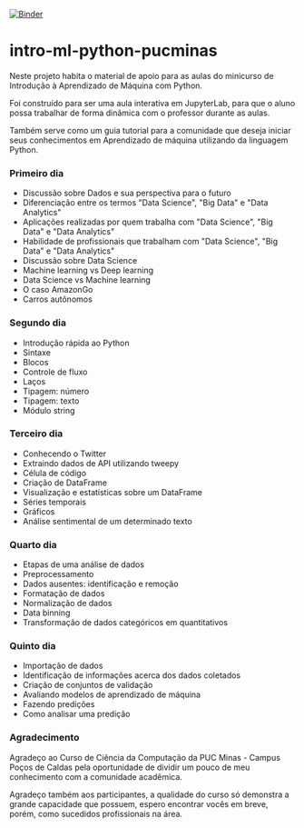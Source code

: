 [![Binder](https://mybinder.org/badge.svg)](https://mybinder.org/v2/gh/luizsfer/intro-ml-python-pucminas/master)


# intro-ml-python-pucminas

Neste projeto habita o material de apoio para as aulas do minicurso de Introdução à Aprendizado de Máquina com Python.

Foi construído para ser uma aula interativa em JupyterLab, para que o aluno possa trabalhar de forma dinâmica com o professor durante as aulas.

Também serve como um guia tutorial para a comunidade que deseja iniciar seus conhecimentos em Aprendizado de máquina utilizando da linguagem Python.

### Primeiro dia
- Discussão sobre Dados e sua perspectiva para o futuro
- Diferenciação entre os termos "Data Science", "Big Data" e "Data Analytics"
- Aplicações realizadas por quem trabalha com "Data Science", "Big Data" e "Data Analytics"
- Habilidade de profissionais que trabalham com "Data Science", "Big Data" e "Data Analytics"
- Discussão sobre Data Science 
- Machine learning vs Deep learning
- Data Science vs Machine learning
- O caso AmazonGo
- Carros autônomos

### Segundo dia

- Introdução rápida ao Python
- Sintaxe
- Blocos
- Controle de fluxo
- Laços
- Tipagem: número
- Tipagem: texto
- Módulo string


### Terceiro dia

- Conhecendo o Twitter
- Extraindo dados de API utilizando tweepy
- Célula de código
- Criação de DataFrame
- Visualização e estatísticas sobre um DataFrame
- Séries temporais
- Gráficos
- Análise sentimental de um determinado texto


### Quarto dia

- Etapas de uma análise de dados
- Preprocessamento
- Dados ausentes: identificação e remoção
- Formatação de dados
- Normalização de dados
- Data binning
- Transformação de dados categóricos em quantitativos


### Quinto dia

- Importação de dados
- Identificação de informações acerca dos dados coletados
- Criação de conjuntos de validação
- Avaliando modelos de aprendizado de máquina
- Fazendo predições
- Como analisar uma predição


### Agradecimento

Agradeço ao Curso de Ciência da Computação da PUC Minas - Campus Poços de Caldas pela oportunidade de dividir um pouco de meu conhecimento com a comunidade acadêmica.

Agradeço também aos participantes, a qualidade do curso só demonstra a grande capacidade que possuem, espero encontrar vocês em breve, porém, como sucedidos profissionais na área.
